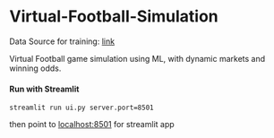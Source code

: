 # Virtual-Football-Simulation

Data Source for training: [link](https://www.kaggle.com/datasets/secareanualin/football-events)

Virtual Football game simulation using ML, with dynamic markets and winning odds.

#### Run with Streamlit
    streamlit run ui.py server.port=8501
then point to [localhost:8501](https://localhost:8501) for streamlit app
